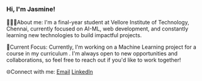 ### Hi, I'm Jasmine!

👩🏻‍💻About me: 
I'm a final-year student at Vellore Institute of Technology, Chennai, currently focused on AI-ML, web development, and constantly learning new technologies to build impactful projects.

🎯Current Focus: 
Currently, I'm working on a Machine Learning project for a course in my curriculum . I'm always open to new opportunities and collaborations, so feel free to reach out if you'd like to work together!

🌐Connect with me:
[Email](jasmineborse@gmail.com)
[LinkedIn](www.linkedin.com/in/jasmine-borse-a340381b8)







